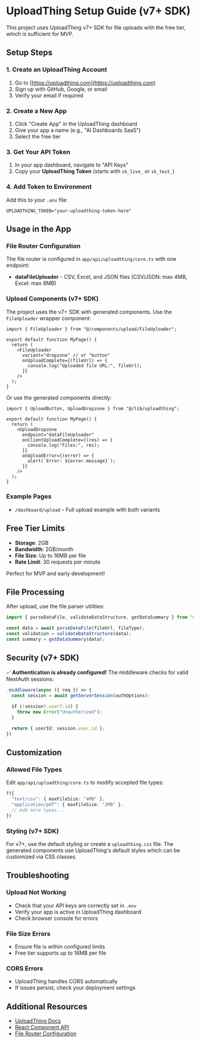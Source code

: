 # UploadThing Setup Guide (v7+ SDK)

This project uses UploadThing v7+ SDK for file uploads with the free tier, which is sufficient for MVP.

## Setup Steps

### 1. Create an UploadThing Account

1. Go to [https://uploadthing.com](https://uploadthing.com)
2. Sign up with GitHub, Google, or email
3. Verify your email if required

### 2. Create a New App

1. Click "Create App" in the UploadThing dashboard
2. Give your app a name (e.g., "AI Dashboards SaaS")
3. Select the free tier

### 3. Get Your API Token

1. In your app dashboard, navigate to "API Keys"
2. Copy your **UploadThing Token** (starts with `sk_live_` or `sk_test_`)

### 4. Add Token to Environment

Add this to your `.env` file:

```env
UPLOADTHING_TOKEN="your-uploadthing-token-here"
```

## Usage in the App

### File Router Configuration

The file router is configured in `app/api/uploadthing/core.ts` with one endpoint:

- **dataFileUploader** - CSV, Excel, and JSON files (CSV/JSON: max 4MB, Excel: max 8MB)

### Upload Components (v7+ SDK)

The project uses the v7+ SDK with generated components. Use the `FileUploader` wrapper component:

```tsx
import { FileUploader } from "@/components/upload/FileUploader";

export default function MyPage() {
  return (
    <FileUploader 
      variant="dropzone" // or "button"
      onUploadComplete={(fileUrl) => {
        console.log("Uploaded file URL:", fileUrl);
      }}
    />
  );
}
```

Or use the generated components directly:

```tsx
import { UploadButton, UploadDropzone } from "@/lib/uploadthing";

export default function MyPage() {
  return (
    <UploadDropzone
      endpoint="dataFileUploader"
      onClientUploadComplete={(res) => {
        console.log("Files:", res);
      }}
      onUploadError={(error) => {
        alert(`Error: ${error.message}`);
      }}
    />
  );
}

```

### Example Pages

- `/dashboard/upload` - Full upload example with both variants

## Free Tier Limits

- **Storage**: 2GB
- **Bandwidth**: 2GB/month
- **File Size**: Up to 16MB per file
- **Rate Limit**: 30 requests per minute

Perfect for MVP and early development!

## File Processing

After upload, use the file parser utilities:

```typescript
import { parseDataFile, validateDataStructure, getDataSummary } from "@/lib/file-parser";

const data = await parseDataFile(fileUrl, fileType);
const validation = validateDataStructure(data);
const summary = getDataSummary(data);
```

## Security (v7+ SDK)

✅ **Authentication is already configured!** The middleware checks for valid NextAuth sessions:

```typescript
.middleware(async ({ req }) => {
  const session = await getServerSession(authOptions);
  
  if (!session?.user?.id) {
    throw new Error("Unauthorized");
  }

  return { userId: session.user.id };
})
```

## Customization

### Allowed File Types

Edit `app/api/uploadthing/core.ts` to modify accepted file types:

```typescript
f({ 
  "text/csv": { maxFileSize: "4MB" },
  "application/pdf": { maxFileSize: "2MB" },
  // Add more types...
})
```

### Styling (v7+ SDK)

For v7+, use the default styling or create a `uploadthing.css` file. The generated components use UploadThing's default styles which can be customized via CSS classes.

## Troubleshooting

### Upload Not Working
- Check that your API keys are correctly set in `.env`
- Verify your app is active in UploadThing dashboard
- Check browser console for errors

### File Size Errors
- Ensure file is within configured limits
- Free tier supports up to 16MB per file

### CORS Errors
- UploadThing handles CORS automatically
- If issues persist, check your deployment settings

## Additional Resources

- [UploadThing Docs](https://docs.uploadthing.com)
- [React Component API](https://docs.uploadthing.com/api-reference/react)
- [File Router Configuration](https://docs.uploadthing.com/api-reference/server)
